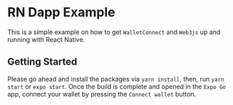 # RN Dapp Example

This is a simple example on how to get `WalletConnect` and `Web3js` up and running with React Native.


## Getting Started
Please go ahead and install the packages via `yarn install`, then, run `yarn start` or `expo start`.
Once the build is complete and opened in the `Expo Go` app, connect your wallet by pressing the `Connect wallet` button.

